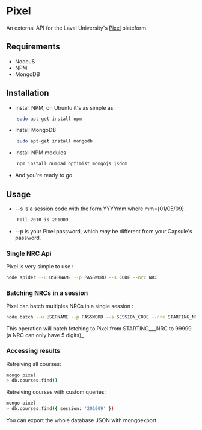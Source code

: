 # Pixel
An external API for the Laval University's [Pixel](https://pixel.fsg.ulaval.ca) plateform.

## Requirements

* NodeJS
* NPM
* MongoDB

## Installation

* Install NPM, on Ubuntu it's as simple as:

``` bash
	sudo apt-get install npm
```

* Install MongoDB

``` bash
	sudo apt-get install mongodb
```

* Install NPM modules

``` bash
	npm install numpad optimist mongojs jsdom
```

* And you're ready to go

## Usage

* --s is a session code with the form YYYYmm where mm={01/05/09}.

```	bash
	Fall 2010 is 201009
```

* --p is your Pixel password, which _may_ be different from your Capsule's password.

### Single NRC Api

Pixel is very simple to use :

``` bash
node spider --u USERNAME --p PASSWORD --s CODE --nrc NRC
```

### Batching NRCs in a session

Pixel can batch multiples NRCs in a single session :

``` bash
node batch --u USERNAME --p PASSWORD --s SESSION_CODE --nrc STARTING_NRC
```

This operation will batch fetching to Pixel from STARTING___NRC to 99999 (a NRC can only have 5 digits)_

### Accessing results

Retreiving all courses:

``` bash
mongo pixel
> db.courses.find()
```

Retreiving courses with custom queries:

``` bash
mongo pixel
> db.courses.find({ session: '201009' })
```

You can export the whole database JSON with mongoexport
